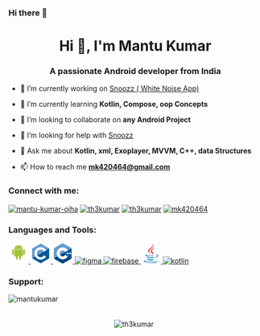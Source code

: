 ### Hi there 👋

<h1 align="center">Hi 👋, I'm Mantu Kumar</h1>
<h3 align="center">A passionate Android developer from India</h3>

- 🔭 I’m currently working on [Snoozz ( White Noise App)](https://github.com/th3kumar/Snoozz-Sleeping-Buddy)

- 🌱 I’m currently learning **Kotlin, Compose, oop Concepts**

- 👯 I’m looking to collaborate on **any Android Project**

- 🤝 I’m looking for help with [Snoozz](https://github.com/th3kumar/Snoozz-Sleeping-Buddy)

- 💬 Ask me about **Kotlin, xml, Exoplayer, MVVM, C++, data Structures**

- 📫 How to reach me **mk420464@gmail.com**

<h3 align="left">Connect with me:</h3>
<p align="left">
<a href="https://linkedin.com/in/mantu-kumar-ojha" target="blank"><img align="center" src="https://raw.githubusercontent.com/rahuldkjain/github-profile-readme-generator/master/src/images/icons/Social/linked-in-alt.svg" alt="mantu-kumar-ojha" height="30" width="40" /></a>
<a href="https://instagram.com/th3kumar" target="blank"><img align="center" src="https://raw.githubusercontent.com/rahuldkjain/github-profile-readme-generator/master/src/images/icons/Social/instagram.svg" alt="th3kumar" height="30" width="40" /></a>
<a href="https://dribbble.com/th3kumar" target="blank"><img align="center" src="https://raw.githubusercontent.com/rahuldkjain/github-profile-readme-generator/master/src/images/icons/Social/dribbble.svg" alt="th3kumar" height="30" width="40" /></a>
<a href="https://www.leetcode.com/mk420464" target="blank"><img align="center" src="https://raw.githubusercontent.com/rahuldkjain/github-profile-readme-generator/master/src/images/icons/Social/leet-code.svg" alt="mk420464" height="30" width="40" /></a>
</p>

<h3 align="left">Languages and Tools:</h3>
<p align="left"> <a href="https://developer.android.com" target="_blank" rel="noreferrer"> <img src="https://raw.githubusercontent.com/devicons/devicon/master/icons/android/android-original-wordmark.svg" alt="android" width="40" height="40"/> </a> <a href="https://www.cprogramming.com/" target="_blank" rel="noreferrer"> <img src="https://raw.githubusercontent.com/devicons/devicon/master/icons/c/c-original.svg" alt="c" width="40" height="40"/> </a> <a href="https://www.w3schools.com/cpp/" target="_blank" rel="noreferrer"> <img src="https://raw.githubusercontent.com/devicons/devicon/master/icons/cplusplus/cplusplus-original.svg" alt="cplusplus" width="40" height="40"/> </a> <a href="https://www.figma.com/" target="_blank" rel="noreferrer"> <img src="https://www.vectorlogo.zone/logos/figma/figma-icon.svg" alt="figma" width="40" height="40"/> </a> <a href="https://firebase.google.com/" target="_blank" rel="noreferrer"> <img src="https://www.vectorlogo.zone/logos/firebase/firebase-icon.svg" alt="firebase" width="40" height="40"/> </a> <a href="https://www.java.com" target="_blank" rel="noreferrer"> <img src="https://raw.githubusercontent.com/devicons/devicon/master/icons/java/java-original.svg" alt="java" width="40" height="40"/> </a> <a href="https://kotlinlang.org" target="_blank" rel="noreferrer"> <img src="https://www.vectorlogo.zone/logos/kotlinlang/kotlinlang-icon.svg" alt="kotlin" width="40" height="40"/> </a> </p>

<h3 align="left">Support:</h3>
<p><a href="https://www.buymeacoffee.com/mantukumar"> <img align="left" src="https://cdn.buymeacoffee.com/buttons/v2/default-yellow.png" height="50" width="210" alt="mantukumar" /></a></p><br><br>

<p><img align="center" src="https://github-readme-stats.vercel.app/api/top-langs?username=th3kumar&show_icons=true&locale=en&layout=compact" alt="th3kumar" /></p>


<!--
**th3kumar/th3kumar** is a ✨ _special_ ✨ repository because its `README.md` (this file) appears on your GitHub profile.

Here are some ideas to get you started:

- 🔭 I’m currently working on ...
- 🌱 I’m currently learning ...
- 👯 I’m looking to collaborate on ...
- 🤔 I’m looking for help with ...
- 💬 Ask me about ...
- 📫 How to reach me: ...
- 😄 Pronouns: ...
- ⚡ Fun fact: ...
-->
